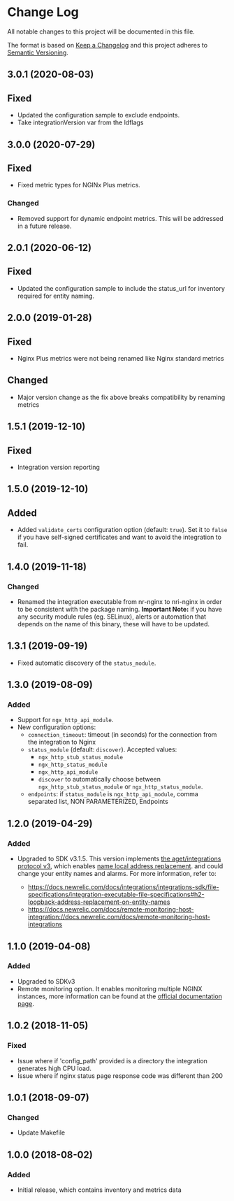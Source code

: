 # Change Log
All notable changes to this project will be documented in this file.

The format is based on [Keep a Changelog](http://keepachangelog.com/)
and this project adheres to [Semantic Versioning](http://semver.org/).

## 3.0.1 (2020-08-03)
## Fixed
- Updated the configuration sample to exclude endpoints.
- Take integrationVersion var from the ldflags

## 3.0.0 (2020-07-29)
## Fixed
- Fixed metric types for NGINx Plus metrics.
### Changed
- Removed support for dynamic endpoint metrics. This will be addressed in a future release.

## 2.0.1 (2020-06-12)
## Fixed
- Updated the configuration sample to include the status_url for inventory required
  for entity naming.

## 2.0.0 (2019-01-28)
## Fixed
- Nginx Plus metrics were not being renamed like Nginx standard metrics
## Changed
- Major version change as the fix above breaks compatibility by renaming metrics

## 1.5.1 (2019-12-10)
## Fixed
- Integration version reporting

## 1.5.0 (2019-12-10)
## Added
- Added `validate_certs` configuration option (default: `true`). Set it to `false` if you have self-signed certificates
  and want to avoid the integration to fail.

## 1.4.0 (2019-11-18)
### Changed
- Renamed the integration executable from nr-nginx to nri-nginx in order to be consistent with the package naming. **Important Note:** if you have any security module rules (eg. SELinux), alerts or automation that depends on the name of this binary, these will have to be updated.
## 1.3.1 (2019-09-19)
- Fixed automatic discovery of the `status_module`.

## 1.3.0 (2019-08-09)
### Added
- Support for `ngx_http_api_module`.
- New configuration options:
    - `connection_timeout`: timeout (in seconds) for the connection from the integration to Nginx
    - `status_module` (default: `discover`). Accepted values:
        * `ngx_http_stub_status_module`
        * `ngx_http_status_module`
        * `ngx_http_api_module`
        * `discover` to automatically choose between `ngx_http_stub_status_module` or `ngx_http_status_module`.
    - `endpoints`: if `status_module` is `ngx_http_api_module`, comma separated list, NON PARAMETERIZED, Endpoints   

## 1.2.0 (2019-04-29)
### Added
- Upgraded to SDK v3.1.5. This version implements [the aget/integrations
  protocol v3](https://github.com/newrelic/infra-integrations-sdk/blob/cb45adacda1cd5ff01544a9d2dad3b0fedf13bf1/docs/protocol-v3.md),
  which enables [name local address replacement](https://github.com/newrelic/infra-integrations-sdk/blob/cb45adacda1cd5ff01544a9d2dad3b0fedf13bf1/docs/protocol-v3.md#name-local-address-replacement).
  and could change your entity names and alarms. For more information, refer
  to:

  - https://docs.newrelic.com/docs/integrations/integrations-sdk/file-specifications/integration-executable-file-specifications#h2-loopback-address-replacement-on-entity-names
  - https://docs.newrelic.com/docs/remote-monitoring-host-integration://docs.newrelic.com/docs/remote-monitoring-host-integrations

## 1.1.0 (2019-04-08)
### Added
- Upgraded to SDKv3
- Remote monitoring option. It enables monitoring multiple NGINX instances,
  more information can be found at the [official documentation page](https://docs.newrelic.com/docs/remote-monitoring-host-integrations).

## 1.0.2 (2018-11-05)
### Fixed
- Issue where if 'config_path' provided is a directory the integration generates high CPU load.
- Issue where if nginx status page response code was different than 200

## 1.0.1 (2018-09-07)
### Changed
- Update Makefile

## 1.0.0 (2018-08-02)
### Added
- Initial release, which contains inventory and metrics data
